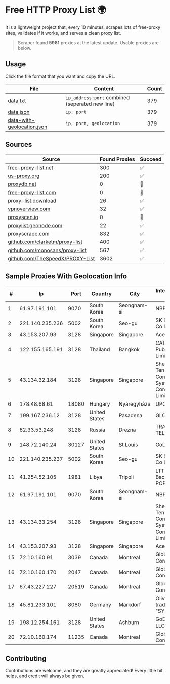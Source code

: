 
# Free HTTP Proxy List 🌍

It is a lightweight project that, every 10 minutes, scrapes lots of free-proxy sites, validates if it works, and serves a clean proxy list.


> Scraper found **5981** proxies at the latest update. Usable proxies are below.

## Usage

Click the file format that you want and copy the URL.


|File|Content|Count|
|----|-------|-----|
|[data.txt](https://raw.githubusercontent.com/themiralay/Proxy-List-World/master/data.txt)|`ip_address:port` combined (seperated new line)|379|
|[data.json](https://raw.githubusercontent.com/themiralay/Proxy-List-World/master/data.json)|`ip, port`|379|
|[data-with-geolocation.json](https://raw.githubusercontent.com/themiralay/Proxy-List-World/master/data-with-geolocation.json)|`ip, port, geolocation`|379|

## Sources

|Source|Found Proxies|Succeed|
|------|-------------|-------|
|[free-proxy-list.net](https://free-proxy-list.net)|300|✅|
|[us-proxy.org](https://www.us-proxy.org)|200|✅|
|[proxydb.net](http://proxydb.net)|0|🚫|
|[free-proxy-list.com](https://free-proxy-list.com/?page=&port=&type%5B%5D=http&type%5B%5D=https&up_time=0&search=Search)|0|🚫|
|[proxy-list.download](https://www.proxy-list.download/HTTP)|26|✅|
|[vpnoverview.com](https://vpnoverview.com/privacy/anonymous-browsing/free-proxy-servers)|32|✅|
|[proxyscan.io](https://www.proxyscan.io)|0|🚫|
|[proxylist.geonode.com](https://proxylist.geonode.com/api/proxy-list?limit=300&page=1&sort_by=lastChecked&sort_type=desc&protocols=http,https)|22|✅|
|[proxyscrape.com](https://api.proxyscrape.com/v2/?request=displayproxies&protocol=http&timeout=10000&country=all&ssl=all&anonymity=all)|832|✅|
|[github.com/clarketm/proxy-list](https://raw.githubusercontent.com/clarketm/proxy-list/master/proxy-list-raw.txt)|400|✅|
|[github.com/monosans/proxy-list](https://raw.githubusercontent.com/monosans/proxy-list/main/proxies/http.txt)|567|✅|
|[github.com/TheSpeedX/PROXY-List](https://raw.githubusercontent.com/TheSpeedX/PROXY-List/master/http.txt)|3602|✅|


## Sample Proxies With Geolocation Info

|#|Ip|Port|Country|City|Internet Service Provider|
|-|--|----|-------|----|-------------------------|
|1|61.97.191.101|9070|South Korea|Seongnam-si|NBP|
|2|221.140.235.236|5002|South Korea|Seo-gu|SK Broadband Co Ltd|
|3|43.153.207.93|3128|Singapore|Singapore|Aceville Pte.ltd|
|4|122.155.165.191|3128|Thailand|Bangkok|CAT Telecom Public Company Limited|
|5|43.134.32.184|3128|Singapore|Singapore|Shenzhen Tencent Computer Systems Company Limited|
|6|178.48.68.61|18080|Hungary|Nyáregyháza|UPC|
|7|199.167.236.12|3128|United States|Pasadena|GLOBAL IT|
|8|62.33.53.248|3128|Russia|Drezna|TRANS-TELECOM|
|9|148.72.140.24|30127|United States|St Louis|GoDaddy.com|
|10|221.140.235.237|5002|South Korea|Seo-gu|SK Broadband Co Ltd|
|11|41.254.52.105|1981|Libya|Tripoli|LTT Network Backbone and POPs|
|12|61.97.191.101|9070|South Korea|Seongnam-si|NBP|
|13|43.134.33.254|3128|Singapore|Singapore|Shenzhen Tencent Computer Systems Company Limited|
|14|43.153.207.93|3128|Singapore|Singapore|Aceville Pte.ltd|
|15|72.10.160.91|3039|Canada|Montreal|GloboTech Communications|
|16|72.10.160.170|2047|Canada|Montreal|GloboTech Communications|
|17|67.43.227.227|20519|Canada|Montreal|GloboTech Communications|
|18|45.81.233.101|8080|Germany|Markdorf|Oliver Horscht is trading as "SYNLINQ"|
|19|198.12.254.161|3128|United States|Ashburn|GoDaddy.com, LLC|
|20|72.10.160.174|11235|Canada|Montreal|GloboTech Communications|



## Contributing

Contributions are welcome, and they are greatly appreciated! Every
little bit helps, and credit will always be given.

